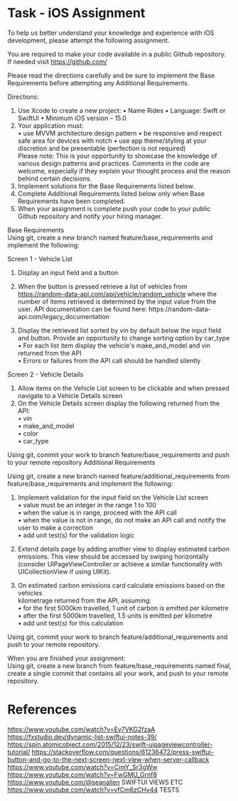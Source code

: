 #  Task - iOS Assignment 
 
To help us better understand your knowledge and experience with iOS 
development, please attempt the following assignment.  
 
You are required to make your code available in a public Github repository. If 
needed visit https://github.com/  
  
Please read the directions carefully and be sure to implement the Base 
Requirements before attempting any Additional Requirements. 
 
Directions: 
1. Use Xcode to create a new project: 
• Name Rides 
• Language: Swift or SwiftUI 
• Minimum iOS version – 15.0 
2. Your application must:  
• use MVVM architecture design pattern 
• be responsive and respect safe area for devices with notch 
• use app theme/styling at your discretion and be presentable (perfection is 
not required)  
Please note: This is your opportunity to showcase the knowledge of various 
design patterns and practices. Comments in the code are welcome, 
especially if they explain your thought process and the reason behind certain 
decisions.  
3. Implement solutions for the Base Requirements listed below. 
4. Complete Additional Requirements listed below only when Base 
Requirements have been completed. 
5. When your assignment is complete push your code to your public Github 
repository and notify your hiring manager. 
  
Base Requirements   
Using git, create a new branch named feature/base_requirements and 
implement the following:  
  
Screen 1 - Vehicle List  
  
1. Display an input field and a button  
2. When the button is pressed retrieve a list of vehicles from 
https://random-data-api.com/api/vehicle/random_vehicle 
where the number of items retrieved is determined by the input value from the 
user. 
 API documentation can be found here: https://random-data-
api.com/legacy_documentation  
 
3. Display the retrieved list sorted by vin by default below the input field and 
button. Provide an opportunity to change sorting option by car_type 
• For each list item display the vehicle's make_and_model and vin 
returned from the API  
• Errors or failures from the API call should be handled silently  
 
Screen 2 - Vehicle Details  
1. Allow items on the Vehicle List screen to be clickable and when pressed 
navigate to a Vehicle Details screen  
2. On the Vehicle Details screen display the following returned from the API:  
• vin  
• make_and_model  
• color  
• car_type  
  
Using git, commit your work to branch 
feature/base_requirements and push to your remote repository 
Additional Requirements   
 
Using git, create a new branch named 
feature/additional_requirements from  
feature/base_requirements and implement the following:  
  
1. Implement validation for the input field on the Vehicle List screen  
• value must be an integer in the range 1 to 100  
• when the value is in range, proceed with the API call  
• when the value is not in range, do not make an API call and notify the 
user to make a correction  
• add unit test(s) for the validation logic 
 
2. Extend details page by adding another view to display estimated carbon 
emissions. This view should be accessed by swiping horizontally (consider 
UIPageViewController or achieve a similar functionality with UICollectionView if 
using UIKit).  
3. On estimated carbon emissions card calculate emissions based on the vehicles  
kilometrage returned from the API, assuming:  
• for the first 5000km travelled, 1 unit of carbon is emitted per kilometre  
• after the first 5000km travelled, 1.5 units is emitted per kilometre  
• add unit test(s) for this calculation  
  
Using git, commit your work to branch 
feature/additional_requirements and push to your remote repository. 
  
When you are finished your assignment:   
Using git, create a new branch from feature/base_requirements named 
final, create a single commit that contains all your work, and push to your 
remote repository. 


#  References

https://www.youtube.com/watch?v=Ey7VKG2fzaA
https://fxstudio.dev/dynamic-list-swiftui-notes-39/
https://spin.atomicobject.com/2015/12/23/swift-uipageviewcontroller-tutorial/
https://stackoverflow.com/questions/61236472/press-swiftui-button-and-go-to-the-next-screen-next-view-when-server-callback
https://www.youtube.com/watch?v=CimY_Sr3gWw
https://www.youtube.com/watch?v=FwGMU_Grnf8
https://www.youtube.com/@seanallen SWIFTUI VIEWS ETC
https://www.youtube.com/watch?v=vfCm6zCHv44 TESTS
